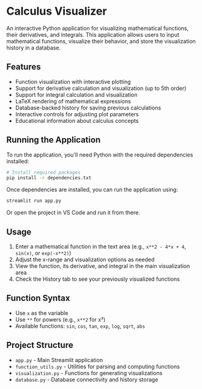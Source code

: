 # Calculus Visualizer

An interactive Python application for visualizing mathematical functions, their derivatives, and integrals. This application allows users to input mathematical functions, visualize their behavior, and store the visualization history in a database.

## Features

- Function visualization with interactive plotting
- Support for derivative calculation and visualization (up to 5th order)
- Support for integral calculation and visualization
- LaTeX rendering of mathematical expressions
- Database-backed history for saving previous calculations
- Interactive controls for adjusting plot parameters
- Educational information about calculus concepts

## Running the Application

To run the application, you'll need Python with the required dependencies installed:

```bash
# Install required packages
pip install -r dependencies.txt
```

Once dependencies are installed, you can run the application using:

```bash
streamlit run app.py
```

Or open the project in VS Code and run it from there.

## Usage

1. Enter a mathematical function in the text area (e.g., `x**2 - 4*x + 4`, `sin(x)`, or `exp(-x**2)`)
2. Adjust the x-range and visualization options as needed
3. View the function, its derivative, and integral in the main visualization area
4. Check the History tab to see your previously visualized functions

## Function Syntax

- Use `x` as the variable
- Use `**` for powers (e.g., `x**2` for x²)
- Available functions: `sin`, `cos`, `tan`, `exp`, `log`, `sqrt`, `abs`

## Project Structure

- `app.py` - Main Streamlit application
- `function_utils.py` - Utilities for parsing and computing functions
- `visualization.py` - Functions for generating visualizations
- `database.py` - Database connectivity and history storage
